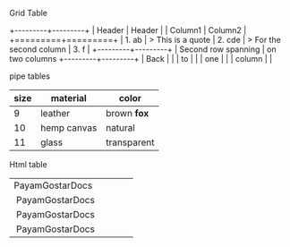 Grid Table

+---------+---------+
| Header  | Header  |
| Column1 | Column2 |
+=========+=========+
| 1. ab   | > This is a quote
| 2. cde  | > For the second column 
| 3. f    |
+---------+---------+
| Second row spanning
| on two columns
+---------+---------+
| Back    |         |
| to      |         |
| one     |         |
| column  |         | 



pipe tables

|size | material     | color       |
|---- | ------------ | ------------|
|9    | leather      | brown **fox**  |
|10   | hemp canvas  | natural |
|11   | glass        | transparent |


Html table


<table>
<tbody>
<tr>
<td>PayamGostarDocs&nbsp;</td>
<td>&nbsp;</td>
<td>&nbsp;</td>
<td>&nbsp;</td>
</tr>
<tr>
<td>&nbsp;PayamGostarDocs</td>
<td>&nbsp;</td>
<td>&nbsp;</td>
<td>&nbsp;</td>
</tr>
<tr>
<td>&nbsp;PayamGostarDocs</td>
<td>&nbsp;</td>
<td>&nbsp;</td>
<td>&nbsp;</td>
</tr>
<tr>
<td>&nbsp;PayamGostarDocs</td>
<td>&nbsp;</td>
<td>&nbsp;</td>
<td>&nbsp;</td>
</tr>
</tbody>
</table>
